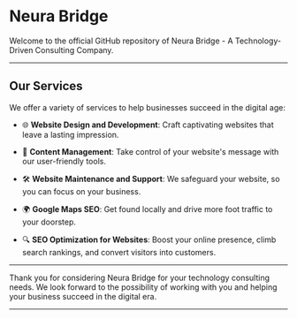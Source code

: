 # Neura Bridge

Welcome to the official GitHub repository of Neura Bridge - A Technology-Driven Consulting Company.

---

## Our Services

We offer a variety of services to help businesses succeed in the digital age:

- 🌐 **Website Design and Development**: Craft captivating websites that leave a lasting impression.

- 📄 **Content Management**: Take control of your website's message with our user-friendly tools.

- 🛠️ **Website Maintenance and Support**: We safeguard your website, so you can focus on your business.

- 🌍 **Google Maps SEO**: Get found locally and drive more foot traffic to your doorstep.

- 🔍 **SEO Optimization for Websites**: Boost your online presence, climb search rankings, and convert visitors into customers.

---

Thank you for considering Neura Bridge for your technology consulting needs. We look forward to the possibility of working with you and helping your business succeed in the digital era.

---
